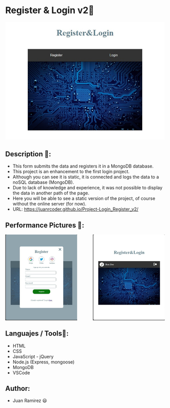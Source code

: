 # Register & Login v2🚀
![Page main of the project](front-end/styles/images/img1.jpeg)

## Description 📝:
- This form submits the data and registers it in a MongoDB database.
- This project is an enhancement to the first login project.
- Although you can see it is static, it is connected and logs the data to a noSQL database (MongoDB).
- Due to lack of knowledge and experience, it was not possible to display the data in another path of the page.
- Here you will be able to see a static version of the project, of course without the online server (for now).
- URL: https://juanrcoder.github.io/Project-Login_Register_v2/

## Performance Pictures 📝:
<div style="display: flex; justify-content: space-between;">
  <img src="front-end/styles/images/img2.jpeg" alt="Picture of the project" width="45%">
  <img src="front-end/styles/images/img3.jpeg" alt="Picture of the project" width="45%">
</div>

## Languajes / Tools📌:
- HTML
- CSS
- JavaScript - jQuery
- Node.js (Express, mongoose)
- MongoDB
- VSCode

## Author:
- Juan Ramirez 😃
